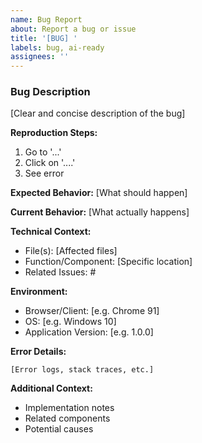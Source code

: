```yaml
---
name: Bug Report
about: Report a bug or issue
title: '[BUG] '
labels: bug, ai-ready
assignees: ''
---
```


### Bug Description
[Clear and concise description of the bug]

**Reproduction Steps:**
1. Go to '...'
2. Click on '....'
3. See error

**Expected Behavior:**
[What should happen]

**Current Behavior:**
[What actually happens]

**Technical Context:**
- File(s): [Affected files]
- Function/Component: [Specific location]
- Related Issues: #

**Environment:**
- Browser/Client: [e.g. Chrome 91]
- OS: [e.g. Windows 10]
- Application Version: [e.g. 1.0.0]

**Error Details:**
```
[Error logs, stack traces, etc.]
```

**Additional Context:**
- Implementation notes
- Related components
- Potential causes
